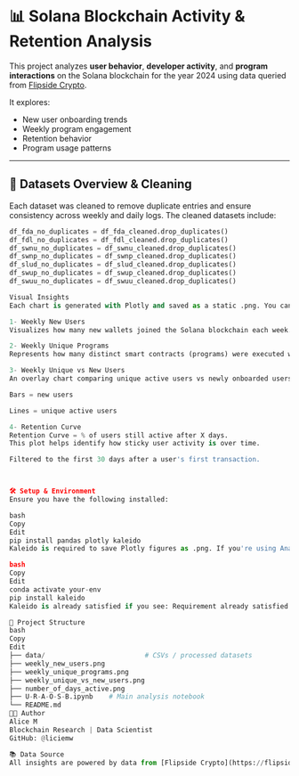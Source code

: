 # 📊 Solana Blockchain Activity & Retention Analysis 

This project analyzes **user behavior**, **developer activity**, and **program interactions** on the Solana blockchain for the year 2024 using data queried from [Flipside Crypto](https://flipsidecrypto.xyz/).

It explores:
- New user onboarding trends
- Weekly program engagement
- Retention behavior
- Program usage patterns

---

## 📂 Datasets Overview & Cleaning

Each dataset was cleaned to remove duplicate entries and ensure consistency across weekly and daily logs. The cleaned datasets include:

```python
df_fda_no_duplicates = df_fda_cleaned.drop_duplicates()
df_fdl_no_duplicates = df_fdl_cleaned.drop_duplicates()
df_swnu_no_duplicates = df_swnu_cleaned.drop_duplicates()
df_swnp_no_duplicates = df_swnp_cleaned.drop_duplicates()
df_slud_no_duplicates = df_slud_cleaned.drop_duplicates()
df_swup_no_duplicates = df_swup_cleaned.drop_duplicates()
df_swuu_no_duplicates = df_swuu_cleaned.drop_duplicates()

Visual Insights
Each chart is generated with Plotly and saved as a static .png. You can regenerate them in your Jupyter notebook.

1️- Weekly New Users
Visualizes how many new wallets joined the Solana blockchain each week.

2️- Weekly Unique Programs
Represents how many distinct smart contracts (programs) were executed weekly, indicating development and usage trends.

3️- Weekly Unique vs New Users
An overlay chart comparing unique active users vs newly onboarded users each week.

Bars = new users

Lines = unique active users

4️- Retention Curve
Retention Curve = % of users still active after X days.
This plot helps identify how sticky user activity is over time.

Filtered to the first 30 days after a user's first transaction.



🛠 Setup & Environment
Ensure you have the following installed:

bash
Copy
Edit
pip install pandas plotly kaleido
Kaleido is required to save Plotly figures as .png. If you're using Anaconda:

bash
Copy
Edit
conda activate your-env
pip install kaleido
Kaleido is already satisfied if you see: Requirement already satisfied: kaleido in ...

📁 Project Structure
bash
Copy
Edit
├── data/                         # CSVs / processed datasets
├── weekly_new_users.png
├── weekly_unique_programs.png
├── weekly_unique_vs_new_users.png
├── number_of_days_active.png
├── U-R-A-O-S-B.ipynb    # Main analysis notebook
└── README.md
👩‍💻 Author
Alice M
Blockchain Research | Data Scientist 
GitHub: @liciemw

📚 Data Source
All insights are powered by data from [Flipside Crypto](https://flipsidecrypto.xyz/).
